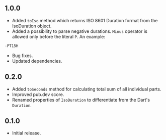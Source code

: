 ## 1.0.0

- Added `toIso` method which returns ISO 8601 Duration format from the IsoDuration object.
- Added a possibility to parse negative durations. `Minus` operator is allowed only before the literal `P`. An example:

```dart
-PT15H
```
- Bug fixes.
- Updated dependencies.

## 0.2.0

- Added `toSeconds` method for calculating total sum of all individual parts.
- Improved pub.dev score.
- Renamed properties of `IsoDuration` to differentiate from the Dart's `Duration`.

## 0.1.0

- Initial release.

